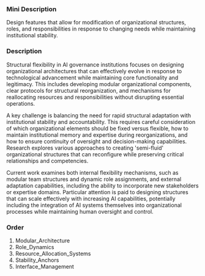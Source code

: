 ### Mini Description

Design features that allow for modification of organizational structures, roles, and responsibilities in response to changing needs while maintaining institutional stability.

### Description

Structural flexibility in AI governance institutions focuses on designing organizational architectures that can effectively evolve in response to technological advancement while maintaining core functionality and legitimacy. This includes developing modular organizational components, clear protocols for structural reorganization, and mechanisms for reallocating resources and responsibilities without disrupting essential operations.

A key challenge is balancing the need for rapid structural adaptation with institutional stability and accountability. This requires careful consideration of which organizational elements should be fixed versus flexible, how to maintain institutional memory and expertise during reorganizations, and how to ensure continuity of oversight and decision-making capabilities. Research explores various approaches to creating 'semi-fluid' organizational structures that can reconfigure while preserving critical relationships and competencies.

Current work examines both internal flexibility mechanisms, such as modular team structures and dynamic role assignments, and external adaptation capabilities, including the ability to incorporate new stakeholders or expertise domains. Particular attention is paid to designing structures that can scale effectively with increasing AI capabilities, potentially including the integration of AI systems themselves into organizational processes while maintaining human oversight and control.

### Order

1. Modular_Architecture
2. Role_Dynamics
3. Resource_Allocation_Systems
4. Stability_Anchors
5. Interface_Management

